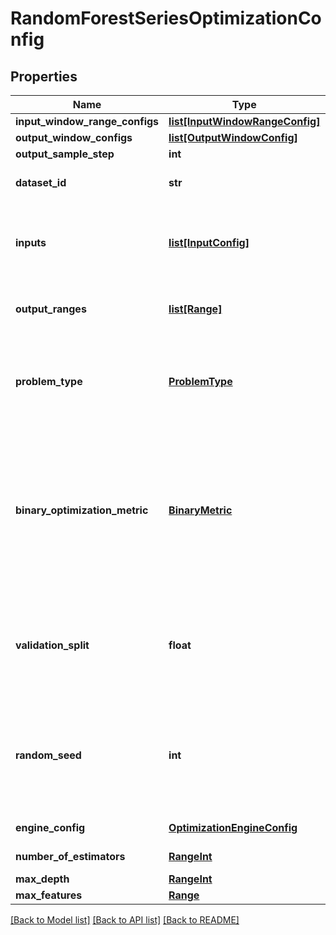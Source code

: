 # RandomForestSeriesOptimizationConfig

## Properties
Name | Type | Description | Notes
------------ | ------------- | ------------- | -------------
**input_window_range_configs** | [**list[InputWindowRangeConfig]**](InputWindowRangeConfig.md) |  | [optional] 
**output_window_configs** | [**list[OutputWindowConfig]**](OutputWindowConfig.md) |  | [optional] 
**output_sample_step** | **int** |  | [optional] 
**dataset_id** | **str** | Data set id on which to train model | [optional] 
**inputs** | [**list[InputConfig]**](InputConfig.md) | Define min and max value for each output column(feature), and is input optional | [optional] 
**output_ranges** | [**list[Range]**](Range.md) | Define min and max value for each output column(feature) | [optional] 
**problem_type** | [**ProblemType**](ProblemType.md) | Defines the problem type. In case of binary classification,  there must be only one output column. | [optional] 
**binary_optimization_metric** | [**BinaryMetric**](BinaryMetric.md) | USED ONLY IN BINARY CLASSIFICATION.  Default metric: Auc (Area under ROC curve).   Depending on the task at hand, it is recommended to choose an appropriate metric to optimize. | [optional] 
**validation_split** | **float** | Portion of data set to use for validation, must be between 0 and 1.   Used only when CrossValidation &#x3D; false. | [default to 0.2]
**random_seed** | **int** | Random number generator seed, if the value is zero, the rows will not be randomly shuffled  Used only if CrossValidation &#x3D; false | [optional] [default to 300]
**engine_config** | [**OptimizationEngineConfig**](OptimizationEngineConfig.md) | Optimization engine config | [optional] 
**number_of_estimators** | [**RangeInt**](RangeInt.md) | Number of estimators | 
**max_depth** | [**RangeInt**](RangeInt.md) | Max depth of tree | 
**max_features** | [**Range**](Range.md) | Max features | 

[[Back to Model list]](../README.md#documentation-for-models) [[Back to API list]](../README.md#documentation-for-api-endpoints) [[Back to README]](../README.md)


